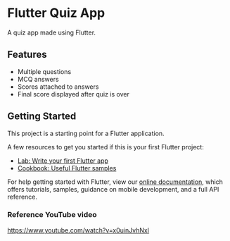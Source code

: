 # Flutter Quiz App

A quiz app made using Flutter.

## Features

* Multiple questions
* MCQ answers
* Scores attached to answers
* Final score displayed after quiz is over

## Getting Started

This project is a starting point for a Flutter application.

A few resources to get you started if this is your first Flutter project:

- [Lab: Write your first Flutter app](https://flutter.dev/docs/get-started/codelab)
- [Cookbook: Useful Flutter samples](https://flutter.dev/docs/cookbook)

For help getting started with Flutter, view our
[online documentation](https://flutter.dev/docs), which offers tutorials,
samples, guidance on mobile development, and a full API reference.


### Reference YouTube video
https://www.youtube.com/watch?v=x0uinJvhNxI